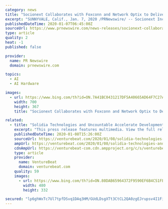 ```yaml
---
category: news
title: "Socionext Collaborates with Foxconn and Network Optix to Deliver Intelligent and Scalable Edge-AI Solutions for Retail and Manufacturing Markets"
excerpt: "SUNNYVALE, Calif., Jan. 7, 2020 /PRNewswire/ -- Socionext Inc., a world leading system-on-chip (SoC) solutions provider, has introduced new, intelligent, scalable edge-AI solutions developed in partnership with Foxconn Technology Group and Network Optix Inc. Socionext has partnered closely with Foxconn, a global leader in smart manufacturing ..."
publishedDateTime: 2020-01-07T06:45:00Z
sourceUrl: https://www.prnewswire.com/news-releases/socionext-collaborates-with-foxconn-and-network-optix-to-deliver-intelligent-and-scalable-edge-ai-solutions-for-retail-and-manufacturing-markets-300982215.html
type: article
quality: 2
heat: -1
published: false

provider:
  name: PR Newswire
  domain: prnewswire.com

topics:
  - AI
  - AI Hardware

images:
  - url: https://www.bing.com/th?id=ON.7A41BC0431217DF5A40665AD64F7C27A
    width: 700
    height: 367
    title: "Socionext Collaborates with Foxconn and Network Optix to Deliver Intelligent and Scalable Edge-AI Solutions for Retail and Manufacturing Markets"

related:
  - title: "Solidia Technologies and Uncountable Accelerate Development of Next-Generation Concrete Manufacturing with Data Science and AI"
    excerpt: "This press release features multimedia. View the full release here: https://www.businesswire.com/news/home/20200108005200/en/ CO2-cured Solidia Concrete lowers the carbon footprint of concrete up to 70% (Photo: Business Wire) Employing data science, machine learning and Artificial Intelligence (AI), Uncountable’s web platform and service ..."
    publishedDateTime: 2020-01-08T15:26:00Z
    sourceUrl: https://venturebeat.com/2020/01/08/solidia-technologies-and-uncountable-accelerate-development-of-next-generation-concrete-manufacturing-with-data-science-and-ai/
    ampUrl: https://venturebeat.com/2020/01/08/solidia-technologies-and-uncountable-accelerate-development-of-next-generation-concrete-manufacturing-with-data-science-and-ai/amp/
    cdnAmpUrl: https://venturebeat-com.cdn.ampproject.org/c/s/venturebeat.com/2020/01/08/solidia-technologies-and-uncountable-accelerate-development-of-next-generation-concrete-manufacturing-with-data-science-and-ai/amp/
    type: article
    provider:
      name: VentureBeat
      domain: venturebeat.com
    quality: 59
    images:
      - url: https://www.bing.com/th?id=ON.80DAB65964372F9590EF6B4C51FE0770
        width: 480
        height: 332

secured: "lp6ghWxTc7Ul7tpfDSvq1DAq3HM/GUdLDsgXTt3CtCL2QA0zgEJrupsv4I1FiO3cuibaVpsTN32z1O4y0uONnwyp2KazxGU6YtwETzA1h3VzlAhcCHAkuzkqWY86sbhnfS5btVIQ3F8vmYekGoIz1hrWdI41N1fECpY82OJbhl2gFMUe6zBVvAdtZ1gUS5SbY+cQQgnW6WfZfFqr++MT/uPhE9EK0NccKO/9cVmykjW3QtLDoMxCHGHp5kygbVfN0vUaf06ezG89r1XR46iOLA==;8cAwG4wnvfwNEIwihPBbpA=="
---
```


